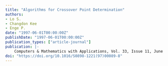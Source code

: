 ```yaml
---
title: "Algorithms for Crossover Point Determination"
authors:
- Lo S.
- Changdon Kee
- Enge P.
date: "1997-06-01T00:00:00Z"
publishDate: "1997-06-01T00:00:00Z"
publication_types: ["article-journal"]
publication: |-
    Computers & Mathematics with Applications, Vol. 33, Issue 11, June 1997, pp. 117-131
doi: "https://doi.org/10.1016/S0898-1221(97)00089-8"
---
```

